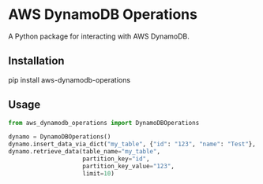 # AWS DynamoDB Operations

A Python package for interacting with AWS DynamoDB.

## Installation

pip install aws-dynamodb-operations


## Usage

```python
from aws_dynamodb_operations import DynamoDBOperations

dynamo = DynamoDBOperations()
dynamo.insert_data_via_dict("my_table", {"id": "123", "name": "Test"}, "id")
dynamo.retrieve_data(table_name="my_table", 
                     partition_key="id", 
                     partition_key_value="123",
                     limit=10)

